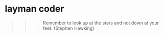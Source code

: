 layman coder
============

>>> Remember to look up at the stars and not down at your feet. (Stephen Hawking)
